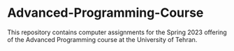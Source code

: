 # Advanced-Programming-Course
This repository contains computer assignments for the Spring 2023 offering of the Advanced Programming course at the University of Tehran.
